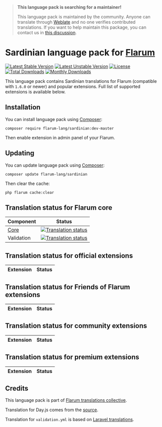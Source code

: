 > **This language pack is searching for a maintainer!**
>
> This language pack is maintained by the community. Anyone can translate through [Weblate](https://weblate.rob006.net/languages/sc/flarum/) and no one verifies contributed translations. If you want to help maintain this package, you can contact us in [this discussion](https://discuss.flarum.org/d/27519-the-flarum-language-project).


# Sardinian language pack for [Flarum](https://flarum.org/)

[![Latest Stable Version](https://img.shields.io/packagist/v/flarum-lang/sardinian?color=success&label=stable)](https://packagist.org/packages/flarum-lang/sardinian) 
[![Latest Unstable Version](https://img.shields.io/packagist/v/flarum-lang/sardinian?include_prereleases&label=unstable)](https://packagist.org/packages/flarum-lang/sardinian) 
[![License](https://img.shields.io/packagist/l/flarum-lang/sardinian)](https://packagist.org/packages/flarum-lang/sardinian) 
[![Total Downloads](https://img.shields.io/packagist/dt/flarum-lang/sardinian)](https://packagist.org/packages/flarum-lang/sardinian/stats) 
[![Monthly Downloads](https://img.shields.io/packagist/dm/flarum-lang/sardinian)](https://packagist.org/packages/flarum-lang/sardinian/stats) 

This language pack contains Sardinian translations for Flarum (compatible with `1.6.0` or newer) and popular extensions. Full list of supported extensions is available below.


## Installation

You can install language pack using [Composer](https://getcomposer.org/):

```console
composer require flarum-lang/sardinian:dev-master
```

Then enable extension in admin panel of your Flarum.


## Updating

You can update language pack using [Composer](https://getcomposer.org/):

```console
composer update flarum-lang/sardinian
```

Then clear the cache:

```console
php flarum cache:clear
```


## Translation status for Flarum core

| Component | Status |
| --- | --- |
| [Core](https://github.com/flarum/flarum-core) | [![Translation status](https://weblate.rob006.net/widgets/flarum/sc/core/svg-badge.svg)](https://weblate.rob006.net/projects/flarum/core/sc/) |
| Validation | [![Translation status](https://weblate.rob006.net/widgets/flarum/sc/validation/svg-badge.svg)](https://weblate.rob006.net/projects/flarum/validation/sc/) |


## Translation status for official extensions

<!-- flarum-extensions-list-start -->

| Extension | Status |
| --- | --- |

<!-- flarum-extensions-list-stop -->


## Translation status for Friends of Flarum extensions

<!-- fof-extensions-list-start -->

| Extension | Status |
| --- | --- |

<!-- fof-extensions-list-stop -->


## Translation status for community extensions

<!-- various-extensions-list-start -->

| Extension | Status |
| --- | --- |

<!-- various-extensions-list-stop -->


## Translation status for premium extensions

<!-- premium-extensions-list-start -->

| Extension | Status |
| --- | --- |

<!-- premium-extensions-list-stop -->


## Credits

This language pack is part of [Flarum translations collective](https://github.com/rob006-software/flarum-translations).

Translation for Day.js comes from the [source](https://github.com/iamkun/dayjs/blob/v1.10.4/src/locale/sc.js).

Translation for `validation.yml` is based on [Laravel translations](https://github.com/Laravel-Lang/lang/blob/8.1.3/src/sc/validation.php).
